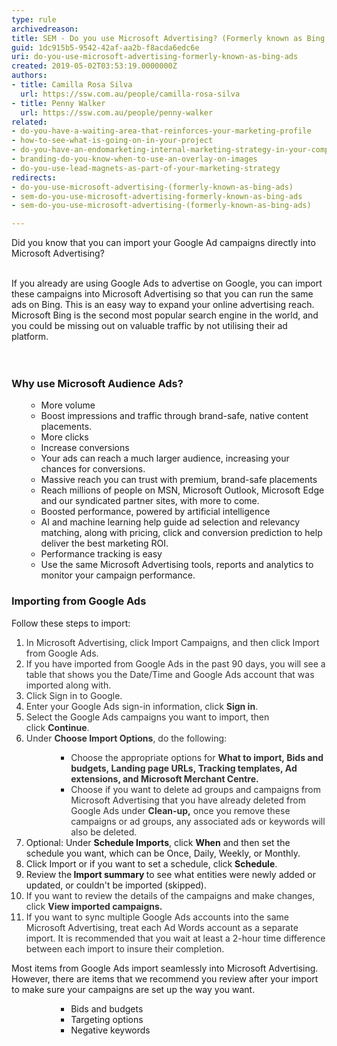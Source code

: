 ```yaml
---
type: rule
archivedreason: 
title: SEM - Do you use Microsoft Advertising? (Formerly known as Bing Ads)
guid: 1dc915b5-9542-42af-aa2b-f8acda6edc6e
uri: do-you-use-microsoft-advertising-formerly-known-as-bing-ads
created: 2019-05-02T03:53:19.0000000Z
authors:
- title: Camilla Rosa Silva
  url: https://ssw.com.au/people/camilla-rosa-silva
- title: Penny Walker
  url: https://ssw.com.au/people/penny-walker
related:
- do-you-have-a-waiting-area-that-reinforces-your-marketing-profile
- how-to-see-what-is-going-on-in-your-project
- do-you-have-an-endomarketing-internal-marketing-strategy-in-your-company
- branding-do-you-know-when-to-use-an-overlay-on-images
- do-you-use-lead-magnets-as-part-of-your-marketing-strategy
redirects:
- do-you-use-microsoft-advertising-(formerly-known-as-bing-ads)
- sem-do-you-use-microsoft-advertising-formerly-known-as-bing-ads
- sem-do-you-use-microsoft-advertising-(formerly-known-as-bing-ads)

---
```



Did you know that you can import your Google Ad campaigns directly into Microsoft Advertising?&#160;<br><div><br></div><div>If you already are using Google Ads to advertise on Google, you can import these campaigns into Microsoft Advertising so that you can run the same ads on Bing. This is an easy way to expand your online advertising reach. Microsoft Bing is the second most popular search engine in the world, and you could be missing out on valuable traffic by not utilising their ad platform.&#160;<br></div>
<br><excerpt class='endintro'></excerpt><br>
<h3 class="ssw15-rteElement-H3">​Why use Microsoft Audience Ads?<br></h3><p></p><ul><ul><li>More volume<br></li><li>Boost impressions and traffic through brand-safe, native content placements.</li><li>More&#160;clicks<br></li><li>Increase conversions</li><li>Your ads can reach a much larger audience, increasing your chances for conversions.</li><li>Massive reach you can trust with premium, brand-safe placements</li><li>Reach&#160;millions of people on MSN, Microsoft Outlook, Microsoft Edge and our syndicated partner&#160;sites,&#160;with more to&#160;come.<br></li><li>Boosted performance, powered by artificial intelligence</li><li>AI and machine learning help guide ad selection and relevancy matching, along with pricing, click and conversion prediction to help deliver the best marketing ROI.</li><li>Performance tracking is easy​<br></li><li>Use the same Microsoft Advertising tools, reports and analytics to monitor your campaign performance.​</li></ul></ul><div><h3 class="ssw15-rteElement-H3">Importing from Google Ads<br></h3><p>​Follow these steps to import&#58;<br></p><ol><li><span style="color&#58;#333333;">I</span><span style="color&#58;#333333;">n Microsoft Advertising, click&#160;Import Campaigns, and then click&#160;Import from Google Ads.</span></li><li><span style="color&#58;#333333;">If you have imported from Google Ads in the past 90 days, you will see a table that shows you the&#160;Date/Time&#160;and&#160;Google Ads account&#160;that was imported along with.​</span></li><li><span style="color&#58;#333333;">​Click&#160;Sign in to Google.</span></li><li><span style="color&#58;#333333;">Enter your Google Ads sign-in information, click&#160;<strong>Sign in</strong>.</span></li><li><span style="color&#58;#333333;">Select the Google Ads campaigns you want to import, then click&#160;<strong>Continue</strong>.</span></li><li><span style="color&#58;#333333;">Under&#160;<strong>Choose Import Options</strong>, do the following&#58;</span></li><ul><ul><ul><li><span style="color&#58;#333333;">Choose the</span><span style="color&#58;#333333;"> appropriate options for&#160;<strong>What to import,&#160;Bids and budgets,&#160;Landing page URLs,&#160;Tracking templates,&#160;Ad extensions, and&#160;Microsoft Merchant Centre.</strong></span></li><li><span style="color&#58;#333333;">Choose if you want to delete ad groups and campaigns from Microsoft Advertising that you have already deleted from Google Ads under <strong>Clean-up,</strong> on</span><span style="color&#58;#333333;">ce you remove these campaigns or ad groups, any associated ads or keywords will also be deleted.&#160;</span></li></ul></ul></ul><li>Optional&#58; Under&#160;<strong>Schedule Imports</strong>, click&#160;<strong>When</strong>&#160;and then set the schedule you want, which can be Once, Daily, Weekly, or Monthly.</li><li><span style="background-color&#58;initial;">Click&#160;Import&#160;or if you want to set a schedule, click&#160;<strong>Schedule</strong>.</span></li><li><span style="background-color&#58;initial;">Review the<strong>&#160;Import summary&#160;</strong>to see what entities were newly added or updated, or couldn't be imported (skipped).</span></li><li><span style="background-color&#58;initial;color&#58;#333333;">If you want to review the details of the campaigns and make changes, click&#160;<strong>View imported campaigns.</strong></span></li><li><span style="color&#58;#333333;background-color&#58;initial;">If you want to sync multiple Google Ads accounts into the same Microsoft Advertising, treat each Ad Words account as a separate import.&#160;It is recommended that you wait at least a 2-hour time difference between each import to insure their completion.</span><span style="color&#58;#333333;background-color&#58;initial;">​</span></li></ol><p></p><p><span style="color&#58;#333333;"></span></p><p><span style="color&#58;#333333;"></span></p></div>Most items from Google Ads import seamlessly into Microsoft Advertising. However, there are items that we recommend you review after your import to make sure your campaigns are set up the way you want.<div><ul><ul><ul><ul><li>Bids and budgets<br></li><li>Targeting options</li><li>Negative keywords<br></li></ul></ul></ul></ul><p></p></div>


